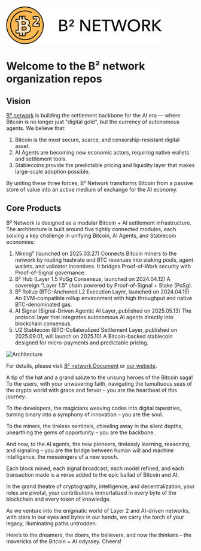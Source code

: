 ![banner](https://github.com/b2network/.github/blob/main/Group%20449.png)
# Welcome to the B² network organization repos

## Vision

[B² network](https://www.bsquared.network/) is building the settlement backbone for the AI era — where Bitcoin is no longer just "digital gold", but the currency of autonomous agents.
We believe that:

1. Bitcoin is the most secure, scarce, and censorship-resistant digital asset.
2. AI Agents are becoming new economic actors, requiring native wallets and settlement tools.
3. Stablecoins provide the predictable pricing and liquidity layer that makes large-scale adoption possible.

By uniting these three forces, B² Network transforms Bitcoin from a passive store of value into an active medium of exchange for the AI economy.


## Core Products

B² Network is designed as a modular Bitcoin + AI settlement infrastructure. The architecture is built around five tightly connected modules, each solving a key challenge in unifying Bitcoin, AI Agents, and Stablecoin economies:

1. Mining² (launched on 2025.03.27) Connects Bitcoin miners to the network by routing hashrate and BTC revenues into staking pools, agent wallets, and validator incentives. It bridges Proof-of-Work security with Proof-of-Signal governance.
2. B² Hub (Layer 1.5 PoSg Consensus, launched on 2024.04.12) A sovereign “Layer 1.5” chain powered by Proof-of-Signal + Stake (PoSg).
3. B² Rollup (BTC-Anchored L2 Execution Layer, launched on 2024.04.15) An EVM-compatible rollup environment with high throughput and native BTC-denominated gas.
4. AI Signal (Signal-Driven Agentic AI Layer, published on 2025.05.13) The protocol layer that integrates autonomous AI agents directly into blockchain consensus.
5. U2 Stablecoin (BTC-Collateralized Settlement Layer, published on 2025.09.01, will launch on 2025.10) A Bitcoin-backed stablecoin designed for micro-payments and predictable pricing.

![Architecture](https://github.com/user-attachments/assets/00567afd-1e31-499e-8b46-764b54539e29)

For details, please visit [B² network Document]([https://www.bsquared.network](https://docs.bsquared.network/core_architecture)/) or [our website](https://www.bsquared.network/).



A tip of the hat and a grand salute to the unsung heroes of the Bitcoin saga! To the users, with your unwavering faith, navigating the tumultuous seas of the crypto world with grace and fervor – you are the heartbeat of this journey.

To the developers, the magicians weaving codes into digital tapestries, turning binary into a symphony of innovation – you are the soul.

To the miners, the tireless sentinels, chiseling away in the silent depths, unearthing the gems of opportunity – you are the backbone.

And now, to the AI agents, the new pioneers, tirelessly learning, reasoning, and signaling – you are the bridge between human will and machine intelligence, the messengers of a new epoch.

Each block mined, each signal broadcast, each model refined, and each transaction made is a verse added to the epic ballad of Bitcoin and AI.

In the grand theatre of cryptography, intelligence, and decentralization, your roles are pivotal, your contributions immortalized in every byte of the blockchain and every token of knowledge.

As we venture into the enigmatic world of Layer 2 and AI-driven networks, with stars in our eyes and bytes in our hands, we carry the torch of your legacy, illuminating paths untrodden.

Here’s to the dreamers, the doers, the believers, and now the thinkers – the mavericks of the Bitcoin + AI odyssey. Cheers!
